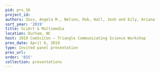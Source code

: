 ```yaml
---
pid: prs_16
project_id: 
authors: Zoss, Angela M., Nelson, Rob, Hall, Josh and Eily, Ariana
sort_year: '2019'
title: SciArt & Multimedia
location: Durham, NC
host: 2019 ComSciCon – Triangle Communicating Science Workshop
pres_date: April 6, 2019
type: Invited panel presentation
pres_url: 
order: '015'
collection: presentations
---
```

